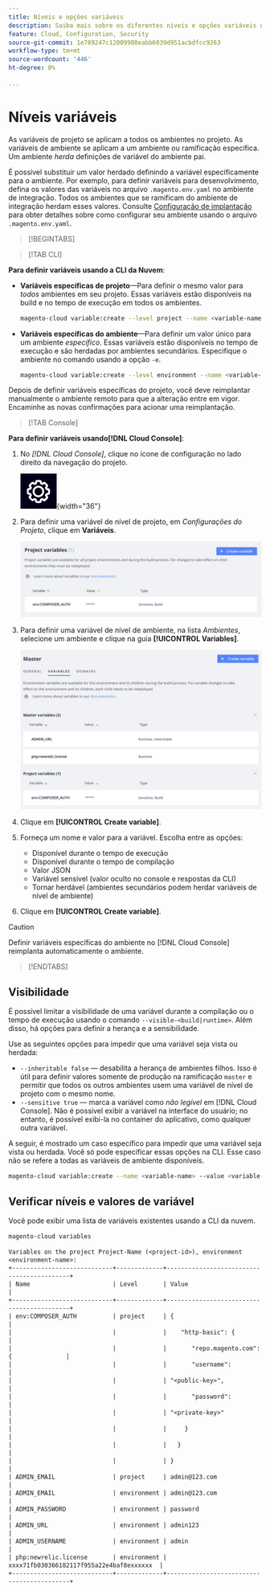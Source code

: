 ```yaml
---
title: Níveis e opções variáveis
description: Saiba mais sobre os diferentes níveis e opções variáveis usados na personalização do ambiente de tempo de execução do projeto Adobe Commerce na infraestrutura em nuvem.
feature: Cloud, Configuration, Security
source-git-commit: 1e789247c12009908eabb6039d951acbdfcc9263
workflow-type: tm+mt
source-wordcount: '446'
ht-degree: 0%

---
```


# Níveis variáveis

As variáveis de projeto se aplicam a todos os ambientes no projeto. As variáveis de ambiente se aplicam a um ambiente ou ramificação específica. Um ambiente _herda_ definições de variável do ambiente pai.

É possível substituir um valor herdado definindo a variável especificamente para o ambiente. Por exemplo, para definir variáveis para desenvolvimento, defina os valores das variáveis no arquivo `.magento.env.yaml` no ambiente de integração. Todos os ambientes que se ramificam do ambiente de integração herdam esses valores. Consulte [Configuração de implantação](configure-env-yaml.md) para obter detalhes sobre como configurar seu ambiente usando o arquivo `.magento.env.yaml`.

>[!BEGINTABS]

>[!TAB CLI]

**Para definir variáveis usando a CLI da Nuvem**:

- **Variáveis específicas de projeto**—Para definir o mesmo valor para _todos_ ambientes em seu projeto. Essas variáveis estão disponíveis na build e no tempo de execução em todos os ambientes.

  ```bash
  magento-cloud variable:create --level project --name <variable-name> --value <variable-value>
  ```

- **Variáveis específicas do ambiente**—Para definir um valor único para um ambiente _específico_. Essas variáveis estão disponíveis no tempo de execução e são herdadas por ambientes secundários. Especifique o ambiente no comando usando a opção `-e`.

  ```bash
  magento-cloud variable:create --level environment --name <variable-name> --value <variable-value>
  ```

Depois de definir variáveis específicas do projeto, você deve reimplantar manualmente o ambiente remoto para que a alteração entre em vigor. Encaminhe as novas confirmações para acionar uma reimplantação.

>[!TAB Console]

**Para definir variáveis usando[!DNL Cloud Console]**:

1. No _[!DNL Cloud Console]_, clique no ícone de configuração no lado direito da navegação do projeto.

   ![Configurar projeto](../../assets/icon-configure.png){width="36"}

1. Para definir uma variável de nível de projeto, em _Configurações do Projeto_, clique em **Variáveis**.

   ![Variáveis de projeto](../../assets/ui-project-variables.png)

1. Para definir uma variável de nível de ambiente, na lista _Ambientes_, selecione um ambiente e clique na guia **[!UICONTROL Variables]**.

   ![Guia de variáveis de ambiente](../../assets/ui-environment-variables.png)

1. Clique em **[!UICONTROL Create variable]**.

1. Forneça um nome e valor para a variável. Escolha entre as opções:

   - Disponível durante o tempo de execução
   - Disponível durante o tempo de compilação
   - Valor JSON
   - Variável sensível (valor oculto no console e respostas da CLI)
   - Tornar herdável (ambientes secundários podem herdar variáveis de nível de ambiente)

1. Clique em **[!UICONTROL Create variable]**.

>[!CAUTION]
>
>Definir variáveis específicas do ambiente no [!DNL Cloud Console] reimplanta automaticamente o ambiente.

>[!ENDTABS]

## Visibilidade

É possível limitar a visibilidade de uma variável durante a compilação ou o tempo de execução usando o comando `--visible-<build|runtime>`. Além disso, há opções para definir a herança e a sensibilidade.

Use as seguintes opções para impedir que uma variável seja vista ou herdada:

- `--inheritable false` — desabilita a herança de ambientes filhos. Isso é útil para definir valores somente de produção na ramificação `master` e permitir que todos os outros ambientes usem uma variável de nível de projeto com o mesmo nome.
- `--sensitive true` — marca a variável como _não legível_ em [!DNL Cloud Console]. Não é possível exibir a variável na interface do usuário; no entanto, é possível exibi-la no container do aplicativo, como qualquer outra variável.

A seguir, é mostrado um caso específico para impedir que uma variável seja vista ou herdada. Você só pode especificar essas opções na CLI. Esse caso não se refere a todas as variáveis de ambiente disponíveis.

```bash
magento-cloud variable:create --name <variable-name> --value <variable-value> --inheritable false --sensitive true
```

## Verificar níveis e valores de variável

Você pode exibir uma lista de variáveis existentes usando a CLI da nuvem.

```bash
magento-cloud variables
```

```
Variables on the project Project-Name (<project-id>), environment <environment-name>:
+----------------------------+-------------+-------------------------------------------+
| Name                       | Level       | Value                                     |
+----------------------------+-------------+-------------------------------------------+
| env:COMPOSER_AUTH          | project     | {                                         |
|                            |             |    "http-basic": {                        |
|                            |             |       "repo.magento.com": {               |
|                            |             |       "username":                         |
|                            |             | "<public-key>",                           |
|                            |             |       "password":                         |
|                            |             | "<private-key>"                           |
|                            |             |     }                                     |
|                            |             |   }                                       |
|                            |             | }                                         |
| ADMIN_EMAIL                | project     | admin@123.com                             |
| ADMIN_EMAIL                | environment | admin@123.com                             |
| ADMIN_PASSWORD             | environment | password                                  |
| ADMIN_URL                  | environment | admin123                                  |
| ADMIN_USERNAME             | environment | admin                                     |
| php:newrelic.license       | environment | xxxx71fb030366182117f955a22e4baf8exxxxxx  |
+----------------------------+-------------+-------------------------------------------+
```
